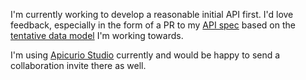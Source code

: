 I'm currently working to develop a reasonable initial API first. I'd love feedback, especially in the form of a PR to my [API spec](https://github.com/johnpickett/simplestack/blob/master/api/simplestack.json) based on the [tentative data model](https://github.com/johnpickett/simplestack/wiki) I'm working towards.

I'm using [Apicurio Studio](https://studio.apicur.io/) currently and would be happy to send a collaboration invite there as well.
